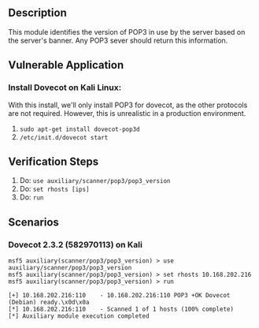 ## Description

This module identifies the version of POP3 in use by the server based on the server's banner.
Any POP3 sever should return this information.

## Vulnerable Application

### Install Dovecot on Kali Linux:

With this install, we'll only install POP3 for dovecot, as the other protocols are not required.  However, this is unrealistic
in a production environment.

1. ```sudo apt-get install dovecot-pop3d```
2. ```/etc/init.d/dovecot start```

## Verification Steps

  1. Do: `use auxiliary/scanner/pop3/pop3_version`
  2. Do: `set rhosts [ips]`
  3. Do: `run`

## Scenarios

### Dovecot 2.3.2 (582970113) on Kali

  ```
  msf5 auxiliary(scanner/pop3/pop3_version) > use auxiliary/scanner/pop3/pop3_version
  msf5 auxiliary(scanner/pop3/pop3_version) > set rhosts 10.168.202.216
  msf5 auxiliary(scanner/pop3/pop3_version) > run

  [+] 10.168.202.216:110    - 10.168.202.216:110 POP3 +OK Dovecot (Debian) ready.\x0d\x0a
  [*] 10.168.202.216:110    - Scanned 1 of 1 hosts (100% complete)
  [*] Auxiliary module execution completed
  ```
